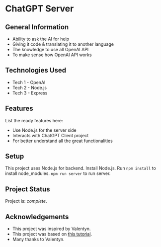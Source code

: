 # ChatGPT Server

## General Information

- Ability to ask the AI for help
- Giving it code & translating it to another language
- The knowledge to use all OpenAI API
- To make sense how OpenAI API works

## Technologies Used

- Tech 1 - OpenAI
- Tech 2 - Node.js
- Tech 3 - Express

## Features

List the ready features here:

- Use Node.js for the server side
- Interacts with ChatGPT Client project
- For better understand all the great functionalities

## Setup

This project uses Node.js for backend.
Install Node.js.
Run `npm install` to install node_modules.
`npm run server` to run server.

## Project Status

Project is: _complete_.

## Acknowledgements

- This project was inspired by Valentyn.
- This project was based on [this tutorial](https://platform.openai.com/docs/).
- Many thanks to Valentyn.
